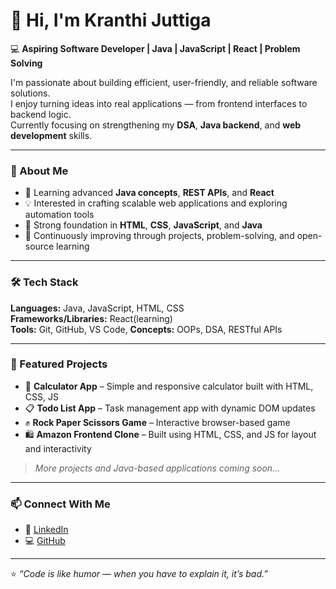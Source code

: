 # 👋 Hi, I'm Kranthi Juttiga

💻 **Aspiring Software Developer | Java | JavaScript | React | Problem Solving**

I'm passionate about building efficient, user-friendly, and reliable software solutions.  
I enjoy turning ideas into real applications — from frontend interfaces to backend logic.  
Currently focusing on strengthening my **DSA**, **Java backend**, and **web development** skills.

---

### 🚀 About Me
- 🌱 Learning advanced **Java concepts**, **REST APIs**, and **React**
- 💡 Interested in crafting scalable web applications and exploring automation tools
- 🧩 Strong foundation in **HTML**, **CSS**, **JavaScript**, and **Java**
- 📘 Continuously improving through projects, problem-solving, and open-source learning

---

### 🛠 Tech Stack
**Languages:** Java, JavaScript, HTML, CSS  
**Frameworks/Libraries:** React(learning)  
**Tools:** Git, GitHub, VS Code, 
**Concepts:** OOPs, DSA, RESTful APIs

---

### 📂 Featured Projects
- 🧮 **Calculator App** – Simple and responsive calculator built with HTML, CSS, JS  
- 📋 **Todo List App** – Task management app with dynamic DOM updates  
- ✊ **Rock Paper Scissors Game** – Interactive browser-based game  
- 🛍️ **Amazon Frontend Clone** – Built using HTML, CSS, and JS for layout and interactivity  

> *More projects and Java-based applications coming soon...*

---

### 📫 Connect With Me
- 🔗 [LinkedIn](https://www.linkedin.com/in/kranthi-juttiga-046064260)
- 💻 [GitHub](https://github.com/kranthij58)

---

⭐️ *“Code is like humor — when you have to explain it, it’s bad.”*  
